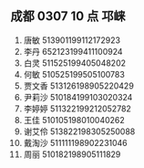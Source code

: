 ## 成都 0307 10 点 邛崃

1. 唐敏 513901199112172923
2. 李丹 652123199411100924
3. 白灵 511525199405048202
4. 何敏 510525199505100783
5. 贾文香 513126198905220429
6. 尹莉沙 510184199103020324
7. 李婷婷 511322199212052782
8. 王佳 510105198010040262
9. 谢艾伶 513822198305250088
10. 戴淘沙 511111198902231046
11. 周丽 510182198905111829
